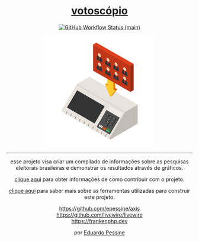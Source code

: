 <h1 align="center"><a href="https://votoscópio.com.br" target="_blank">votoscópio</a></h1>
<p align="center">
    <a href="https://github.com/epessine/votoscopio/actions"><img alt="GitHub Workflow Status (main)" src="https://github.com/epessine/votoscopio/actions/workflows/tests.yml/badge.svg"></a>
</p>
<p align="center">
    <img src="https://github.com/epessine/votoscopio/blob/main/resources/images/urna-eletronica.jpeg?raw=true" height="300" alt="Axis for Laravel">
</p>

------
<section align="center">

<p>esse projeto visa criar um compilado de informações sobre as pesquisas eleitorais brasileiras e demonstrar os resultados através de gráficos.</p>

<a href="https://votoscópio.com.br/contribua" target="_blank">clique aqui</a> para obter informações de como contribuir com o projeto.

<a href="https://votoscópio.com.br/contribua" target="_blank">clique aqui</a> para saber mais sobre as ferramentas utilizadas para construir este projeto.

https://github.com/epessine/axis </br>
https://github.com/livewire/livewire </br>
https://frankenphp.dev </br>

por <a href="https://www.linkedin.com/in/epessine/" target="_blank">Eduardo Pessine</a>
</section align="center">

